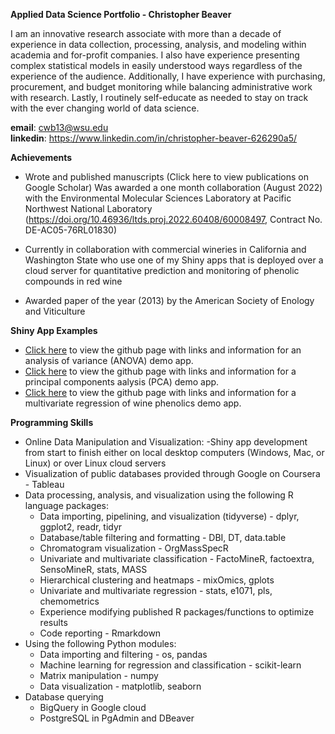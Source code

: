 **Applied Data Science Portfolio - Christopher Beaver**

  I am an innovative research associate with more than a decade of experience in data collection, processing, analysis, and modeling within academia and for-profit companies.  I also have experience presenting complex statistical models in easily understood ways regardless of the experience of the audience.  Additionally, I have experience with purchasing, procurement, and budget monitoring while balancing administrative work with research.   Lastly, I routinely self-educate as needed to stay on track with the ever changing world of data science.
  
**email**: cwb13@wsu.edu  
**linkedin**: https://www.linkedin.com/in/christopher-beaver-626290a5/

**Achievements**

- Wrote and published manuscripts (Click here to view publications on Google Scholar)
  Was awarded a one month collaboration (August 2022) with the Environmental Molecular Sciences Laboratory at Pacific Northwest National Laboratory 
  (https://doi.org/10.46936/ltds.proj.2022.60408/60008497, Contract No. DE-AC05-76RL01830) 

- Currently in collaboration with  commercial wineries in California and Washington State who use one of my Shiny apps that is deployed over a cloud server for quantitative 
  prediction and monitoring of phenolic compounds in red wine

- Awarded paper of the year (2013) by the American Society of Enology and Viticulture

**Shiny App Examples**

- [Click here](https://github.com/cwb333/ANOVA) to view the github page with links and information for an analysis of variance (ANOVA) demo app.
- [Click here](https://github.com/cwb333/PCA) to view the github page with links and information for a principal components aalysis (PCA) demo app.
- [Click here](https://github.com/cwb333/phenolics) to view the github page with links and information for a multivariate regression of wine phenolics demo app.

**Programming Skills**

- Online Data Manipulation and Visualization:
  -Shiny app development from start to finish either on local desktop computers (Windows, Mac, or Linux) or over Linux cloud servers
- Visualization of public databases provided through Google on Coursera - Tableau
- Data processing, analysis, and visualization using the following R language packages:
  - Data importing, pipelining, and visualization (tidyverse) - dplyr, ggplot2, readr, tidyr
  - Database/table filtering and formatting  - DBI, DT, data.table
  - Chromatogram visualization - OrgMassSpecR
  - Univariate and multivariate classification - FactoMineR, factoextra, SensoMineR, stats, MASS
  - Hierarchical clustering and heatmaps - mixOmics, gplots
  - Univariate and multivariate regression - stats, e1071, pls, chemometrics
  - Experience modifying published R packages/functions to optimize results
  - Code reporting - Rmarkdown 
- Using the following Python modules:
  - Data importing and filtering - os, pandas
  - Machine learning for regression and classification - scikit-learn
  - Matrix manipulation - numpy
  - Data visualization - matplotlib, seaborn
- Database querying 
  - BigQuery in Google cloud
  - PostgreSQL in PgAdmin and DBeaver

